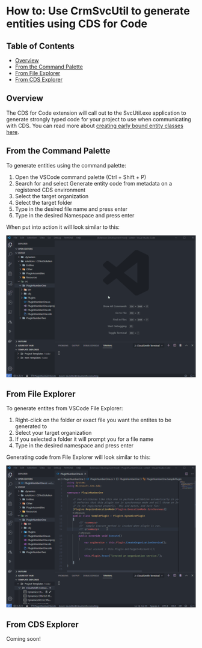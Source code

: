 # How to: Use CrmSvcUtil to generate entities using CDS for Code

## Table of Contents

- [Overview](#overview)
- [From the Command Palette](#from-the-command-palette)
- [From File Explorer](#from-file-explorer)
- [From CDS Explorer](#from-cds-explorer)

## Overview

The CDS for Code extension will call out to the SvcUtil.exe application to generate strongly typed code for your project to use when communicating with CDS. You can read more about [creating early bound entity classes here](https://docs.microsoft.com/en-us/dynamics365/customerengagement/on-premises/developer/org-service/create-early-bound-entity-classes-code-generation-tool).

## From the Command Palette

To generate entities using the command palette:

1. Open the VSCode command palette (Ctrl + Shift + P)
2. Search for and select Generate entity code from metadata on a registered CDS environment
3. Select the target organization
4. Select the target folder
5. Type in the desired file name and press enter
6. Type in the desired Namespace and press enter

When put into action it will look similar to this:

![img](../images/cds-generate-entities-command-palette.gif)

## From File Explorer

To generate entites from VSCode File Explorer:

1. Right-click on the folder or exact file you want the entites to be generated to
2. Select your target organization
3. If you selected a folder it will prompt you for a file name
4. Type in the desired namespace and press enter

Generating code from File Explorer will look similar to this:

![img](../images/cds-generate-entities-file-explorer.gif)

## From CDS Explorer

Coming soon!
